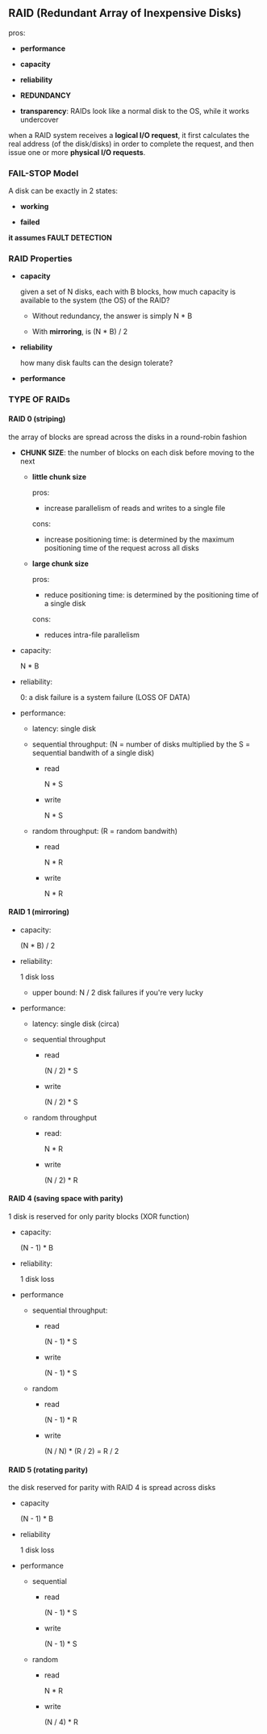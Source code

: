 ## RAID (Redundant Array of Inexpensive Disks)

pros:

- **performance**

- **capacity**

- **reliability**

- **REDUNDANCY**

- **transparency**: RAIDs look like a normal disk to the OS, while it works undercover

when a RAID system receives a **logical I/O request**, it first calculates the real address (of the disk/disks) in order to complete the request, and then issue one or more **physical I/O requests**.

### FAIL-STOP Model

A disk can be exactly in 2 states:

- **working**

- **failed**

**it assumes FAULT DETECTION**

### RAID Properties

- **capacity**
  
  given a set of N disks, each with B blocks, how much capacity is available to the system (the OS) of the RAID?
  
  - Without redundancy, the answer is simply N \* B
  
  - With **mirroring**, is (N \* B) / 2

- **reliability**
  
  how many disk faults can the design tolerate?

- **performance**

### TYPE OF RAIDs

#### RAID 0 (striping)

the array of blocks are spread across the disks in a round-robin fashion

- **CHUNK SIZE**: the number of blocks on each disk before moving to the next
  
  - **little chunk size**
    
    pros:
    
    - increase parallelism of reads and writes to a single file
    
    cons:
    
    - increase positioning time: is determined by the maximum positioning time of the request across all disks
  
  - **large chunk size**
    
    pros:
    
    - reduce positioning time: is determined by the positioning time of a single disk
    
    cons:
    
    - reduces intra-file parallelism

- capacity:
  
  N \* B

- reliability:
  
  0: a disk failure is a system failure (LOSS OF DATA)

- performance:
  
  - latency: single disk
  
  - sequential throughput: (N = number of disks multiplied by the S = sequential bandwith of a single disk)
    
    - read
      
      N * S
    
    - write
      
      N * S
  
  - random throughput: (R = random bandwith)
    
    - read
      
      N * R
    
    - write
      
      N * R

#### RAID 1 (mirroring)

- capacity:
  
  (N \* B) / 2

- reliability:
  
  1 disk loss
  
  - upper bound: N / 2 disk failures if you're very lucky

- performance:
  
  - latency: single disk (circa)
  
  - sequential throughput
    
    - read
      
      (N / 2) * S
    
    - write
      
      (N / 2) * S
  
  - random throughput
    
    - read:
      
      N \* R
    
    - write
      
      (N / 2) \* R

#### RAID 4 (saving space with parity)

1 disk is reserved for only parity blocks (XOR function)

- capacity:
  
  (N - 1) \* B

- reliability:
  
  1 disk loss

- performance
  
  - sequential throughput:
    
    - read
      
      (N - 1) \* S
    
    - write
      
      (N - 1) \* S
  
  - random
    
    - read
      
      (N - 1) \* R
    
    - write
      
      (N / N) \* (R / 2) = R / 2

#### RAID 5 (rotating parity)

the disk reserved for parity with RAID 4 is spread across disks

- capacity
  
  (N - 1) \* B

- reliability
  
  1 disk loss

- performance
  
  - sequential
    
    - read
      
      (N - 1) \* S
    
    - write
      
      (N - 1) \* S
  
  - random
    
    - read
      
      N \* R
    
    - write
      
      (N / 4) \* R
